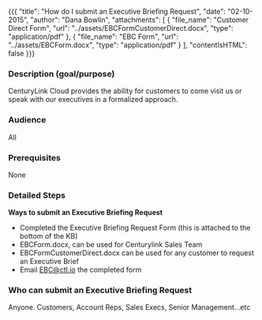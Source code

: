 {{{
  "title": "How do I submit an Executive Briefing Request",
  "date": "02-10-2015",
  "author": "Dana Bowlin",
  "attachments": [
  {
    "file_name": "Customer Direct Form",
    "url": "../assets/EBCFormCustomerDirect.docx",
    "type": "application/pdf"
  },
  {
    "file_name": "EBC Form",
    "url": "../assets/EBCForm.docx",
    "type": "application/pdf"
  }
  ],
  "contentIsHTML": false
}}}

### Description (goal/purpose)

CenturyLink Cloud provides the ability for customers to come visit us or speak with our executives in a formalized approach.

### Audience

All

### Prerequisites

None

### Detailed Steps

**Ways to submit an Executive Briefing Request**

* Completed the Executive Briefing Request Form (this is attached to the bottom of the KB)
* EBCForm.docx, can be used for Centurylink Sales Team
* EBCFormCustomerDirect.docx can be used for any customer to request an Executive Brief
* Email EBC@ctl.io the completed form


### Who can submit an Executive Briefing Request

Anyone. Customers, Account Reps, Sales Execs, Senior Management...etc
